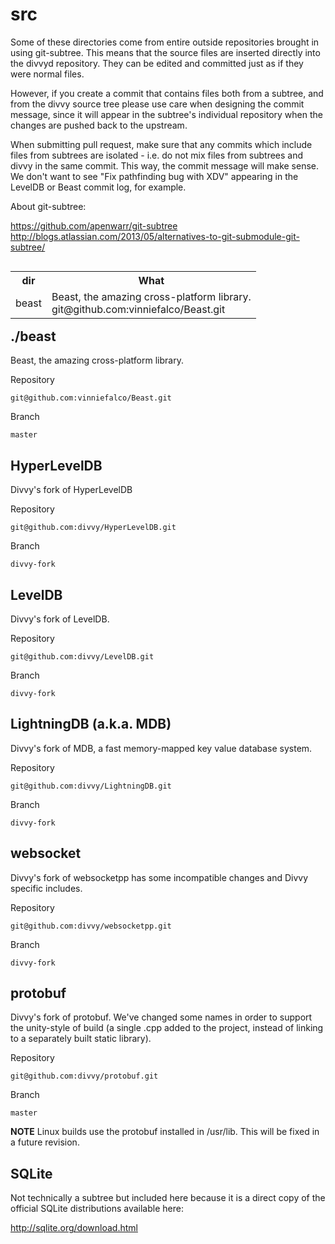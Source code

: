 # src

Some of these directories come from entire outside repositories brought in
using git-subtree. This means that the source files are inserted directly
into the divvyd repository. They can be edited and committed just as if they
were normal files.

However, if you create a commit that contains files both from a
subtree, and from the divvy source tree please use care when designing
the commit message, since it will appear in the subtree's individual
repository when the changes are pushed back to the upstream.

When submitting pull request, make sure that any commits which include
files from subtrees are isolated - i.e. do not mix files from subtrees
and divvy in the same commit. This way, the commit message will make
sense. We don't want to see "Fix pathfinding bug with XDV" appearing
in the LevelDB or Beast commit log, for example.

About git-subtree:

https://github.com/apenwarr/git-subtree <br>
http://blogs.atlassian.com/2013/05/alternatives-to-git-submodule-git-subtree/ <br>

<table align=left><tr>
<th>dir</th>
<th>What</th>
</tr><tr>
<td>beast</td>
<td>Beast, the amazing cross-platform library.<br>
    git@github.com:vinniefalco/Beast.git
</td>
</tr></table>

## ./beast

Beast, the amazing cross-platform library.

Repository <br>
```
git@github.com:vinniefalco/Beast.git
```
Branch
```
master
```

## HyperLevelDB

Divvy's fork of HyperLevelDB

Repository <br>
```
git@github.com:divvy/HyperLevelDB.git
```
Branch
```
divvy-fork
```

## LevelDB

Divvy's fork of LevelDB.

Repository <br>
```
git@github.com:divvy/LevelDB.git
```
Branch
```
divvy-fork
```

## LightningDB (a.k.a. MDB)

Divvy's fork of MDB, a fast memory-mapped key value database system.

Repository <br>
```
git@github.com:divvy/LightningDB.git
```
Branch
```
divvy-fork
```

## websocket

Divvy's fork of websocketpp has some incompatible changes and Divvy specific includes.

Repository
```
git@github.com:divvy/websocketpp.git
```
Branch
```
divvy-fork
```

## protobuf

Divvy's fork of protobuf. We've changed some names in order to support the
unity-style of build (a single .cpp added to the project, instead of
linking to a separately built static library).

Repository
```
git@github.com:divvy/protobuf.git
```
Branch
```
master
```

**NOTE** Linux builds use the protobuf installed in /usr/lib. This will be
fixed in a future revision.

## SQLite

Not technically a subtree but included here because it is a direct
copy of the official SQLite distributions available here:

http://sqlite.org/download.html
